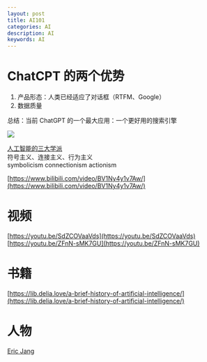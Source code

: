 ```yaml
---
layout: post
title: AI101
categories: AI
description: AI
keywords: AI
---
```


# ChatCPT 的两个优势

1. 产品形态：人类已经适应了对话框（RTFM、Google）
2. 数据质量

总结：当前 ChatGPT 的一个最大应用：一个更好用的搜索引擎

![](https://img2023.cnblogs.com/blog/120296/202304/120296-20230413212715449-792849795.jpg)

[人工智能的三大学派](https://www.cnblogs.com/ghj1976/p/ren-gong-zhi-neng-de-san-da-xue-pai.html)  
符号主义、连接主义、行为主义  
symbolicism connectionism actionism

[https://www.bilibili.com/video/BV1Ny4y1v7Aw/](https://www.bilibili.com/video/BV1Ny4y1v7Aw/)

# 视频

[https://youtu.be/SdZCOVaaVds](https://youtu.be/SdZCOVaaVds)  
[https://youtu.be/ZFnN-sMK7GU](https://youtu.be/ZFnN-sMK7GU)

# 书籍

[https://lib.delia.love/a-brief-history-of-artificial-intelligence/](https://lib.delia.love/a-brief-history-of-artificial-intelligence/)

# 人物

[Eric Jang](https://evjang.com/)
